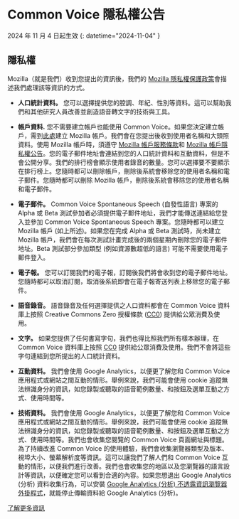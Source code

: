 # Common Voice 隱私權公告 

2024 年 11 月 4 日起生效 {: datetime="2024-11-04" }

## 隱私權

Mozilla（就是我們）收到您提出的資訊後，我們的 [Mozilla 隱私權保護政策](https://www.mozilla.org/privacy)會描述我們處理該等資訊的方式。

* **人口統計資料。** 您可以選擇提供您的腔調、年紀、性別等資料。這可以幫助我們和其他研究人員改善並創造語音轉文字的技術與工具。

* **帳戶資料.** 您不需要建立帳戶也能使用 Common Voice。如果您決定建立帳戶，需到[此處](https://commonvoice.mozilla.org/mozaws.net/signin)建立 Mozilla 帳戶。我們會在您提出後收到使用者名稱和大頭照資料。使用 Mozilla 帳戶時，須遵守 [Mozilla 帳戶服務條款](https://www.mozilla.org/about/legal/terms/services/)和 [Mozilla 帳戶隱私權公告](https://www.mozilla.org/privacy/mozilla-accounts/)。您的電子郵件地址會連結到您的人口統計資料和互動資料，但是不會公開分享。我們的排行榜會顯示使用者錄音的數量。您可以選擇要不要顯示在排行榜上。您隨時都可以刪除帳戶，刪除後系統會移除您的使用者名稱和電子郵件。您隨時都可以刪除 Mozilla 帳戶，刪除後系統會移除您的使用者名稱和電子郵件。

* **電子郵件。** Common Voice Spontaneous Speech (自發性語言) 專案的 Alpha 或 Beta 測試參加者必須提供電子郵件地址，我們才能傳送連結給您登入並參加 Common Voice Spontaneous Speech 專案。您隨時都可以建立 Mozilla 帳戶 (如上所述)。如果您在完成 Alpha 或 Beta 測試時，尚未建立 Mozilla 帳戶，我們會在每次測試計畫完成後的兩個星期內刪除您的電子郵件地址。Beta 測試部分參加類型 (例如資源數超低的語言) 可能不需要使用電子郵件登入。

* **電子報。** 您可以訂閱我們的電子報，訂閱後我們將會收到您的電子郵件地址。您隨時都可以取消訂閱，取消後系統即會在電子報寄送列表上移除您的電子郵件。

* **語音錄音。** 語音錄音及任何選擇提供之人口資料都會在 Common Voice 資料庫上按照 Creative Commons Zero 授權條款 ([CC0](https://creativecommons.org/publicdomain/zero/1.0/)) 提供給公眾消費及使用。

* **文字。** 如果您提供了任何書寫字句，我們也得比照我們所有樣本辦理，在 Common Voice 資料庫上按照 [CC0](https://creativecommons.org/publicdomain/zero/1.0/) 提供給公眾消費及使用。我們不會將這些字句連結到您所提出的人口統計資料。

* **互動資料。** 我們會使用 Google Analytics，以便更了解您和 Common Voice 應用程式或網站之間互動的情形。舉例來說，我們可能會使用 cookie 追蹤無法辨識身分的資訊，如您錄製或聽取的語音範例數量、和按鈕及選單互動之方式、使用時間等。

* **技術資料。** 我們會使用 Google Analytics，以便更了解您和 Common Voice 應用程式或網站之間互動的情形。舉例來說，我們可能會使用 cookie 追蹤無法辨識身分的資訊，如您錄製或聽取的語音範例數量、和按鈕及選單互動之方式、使用時間等。我們也會收集您閱覽的 Common Voice 頁面網址與標題。為了持續改進 Common Voice 的使用體驗，我們會收集瀏覽器類型及版本、視埠大小、螢幕解析度等資訊。這可以讓我們了解人們和 Common Voice 互動的情形，以便我們進行改善。我們也會收集您的地區以及您瀏覽器的語言設計等資訊，以便確定您可以看到合適的內容。如果您想退出 Google Analytics (分析) 資料收集行為，可以安裝 [Google Analytics (分析) 不透露資訊瀏覽器外掛程式](https://tools.google.com/dlpage/gaoptout)，就能停止傳輸資料給 Google Analytics (分析)。 

[了解更多資訊](https://github.com/common-voice/common-voice/blob/main/docs/data_dictionary.md)


